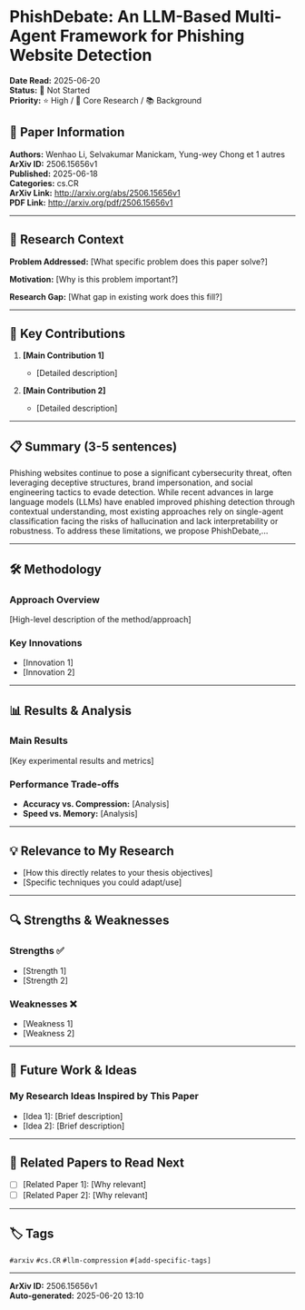 # PhishDebate: An LLM-Based Multi-Agent Framework for Phishing Website Detection

**Date Read:** 2025-06-20  
**Status:** 🔴 Not Started  
**Priority:** ⭐ High / 🎯 Core Research / 📚 Background  

## 📄 Paper Information

**Authors:** Wenhao Li, Selvakumar Manickam, Yung-wey Chong et 1 autres  
**ArXiv ID:** 2506.15656v1  
**Published:** 2025-06-18  
**Categories:** cs.CR  
**ArXiv Link:** http://arxiv.org/abs/2506.15656v1  
**PDF Link:** http://arxiv.org/pdf/2506.15656v1  

---

## 🎯 Research Context

**Problem Addressed:** [What specific problem does this paper solve?]

**Motivation:** [Why is this problem important?]

**Research Gap:** [What gap in existing work does this fill?]

---

## 🔑 Key Contributions

1. **[Main Contribution 1]**
   - [Detailed description]

2. **[Main Contribution 2]**
   - [Detailed description]

---

## 📋 Summary (3-5 sentences)

Phishing websites continue to pose a significant cybersecurity threat, often
leveraging deceptive structures, brand impersonation, and social engineering
tactics to evade detection. While recent advances in large language models
(LLMs) have enabled improved phishing detection through contextual
understanding, most existing approaches rely on single-agent classification
facing the risks of hallucination and lack interpretability or robustness. To
address these limitations, we propose PhishDebate,...

---

## 🛠️ Methodology

### Approach Overview
[High-level description of the method/approach]

### Key Innovations
- [Innovation 1]
- [Innovation 2]

---

## 📊 Results & Analysis

### Main Results
[Key experimental results and metrics]

### Performance Trade-offs
- **Accuracy vs. Compression:** [Analysis]
- **Speed vs. Memory:** [Analysis]

---

## 💡 Relevance to My Research

- [How this directly relates to your thesis objectives]
- [Specific techniques you could adapt/use]

---

## 🔍 Strengths & Weaknesses

### Strengths ✅
- [Strength 1]
- [Strength 2]

### Weaknesses ❌
- [Weakness 1]
- [Weakness 2]

---

## 🚀 Future Work & Ideas

### My Research Ideas Inspired by This Paper
- [Idea 1]: [Brief description]
- [Idea 2]: [Brief description]

---

## 🔗 Related Papers to Read Next

- [ ] [Related Paper 1]: [Why relevant]
- [ ] [Related Paper 2]: [Why relevant]

---

## 🏷️ Tags

`#arxiv` `#cs.CR` `#llm-compression` `#[add-specific-tags]`

---

**ArXiv ID:** 2506.15656v1  
**Auto-generated:** 2025-06-20 13:10
